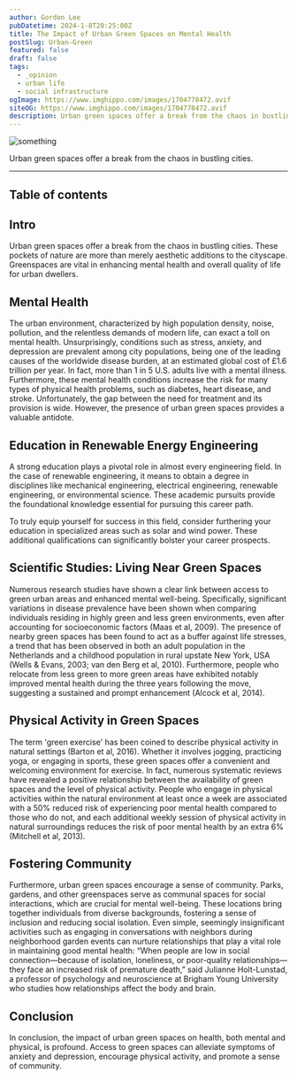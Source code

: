```yaml
---
author: Gordon Lee
pubDatetime: 2024-1-8T20:25:00Z
title: The Impact of Urban Green Spaces on Mental Health
postSlug: Urban-Green
featured: false
draft: false
tags:
  - _opinion
  - urban life
  - social infrastructure
ogImage: https://www.imghippo.com/images/1704778472.avif
siteOG: https://www.imghippo.com/images/1704778472.avif
description: Urban green spaces offer a break from the chaos in bustling cities.
---
```


<img src="https://www.imghippo.com/images/1704778472.avif" alt="something">

Urban green spaces offer a break from the chaos in bustling cities.

---

## Table of contents

## Intro

Urban green spaces offer a break from the chaos in bustling cities. These pockets of nature are more than merely aesthetic additions to the cityscape. Greenspaces are vital in enhancing mental health and overall quality of life for urban dwellers.

## Mental Health

The urban environment, characterized by high population density, noise, pollution, and the relentless demands of modern life, can exact a toll on mental health. Unsurprisingly, conditions such as stress, anxiety, and depression are prevalent among city populations, being one of the leading causes of the worldwide disease burden, at an estimated global cost of £1.6 trillion per year. In fact, more than 1 in 5 U.S. adults live with a mental illness. Furthermore, these mental health conditions increase the risk for many types of physical health problems, such as diabetes, heart disease, and stroke. Unfortunately, the gap between the need for treatment and its provision is wide. However, the presence of urban green spaces provides a valuable antidote.

## Education in Renewable Energy Engineering

A strong education plays a pivotal role in almost every engineering field. In the case of renewable engineering, it means to obtain a degree in disciplines like mechanical engineering, electrical engineering, renewable engineering, or environmental science. These academic pursuits provide the foundational knowledge essential for pursuing this career path.

To truly equip yourself for success in this field, consider furthering your education in specialized areas such as solar and wind power. These additional qualifications can significantly bolster your career prospects.

## Scientific Studies: Living Near Green Spaces

Numerous research studies have shown a clear link between access to green urban areas and enhanced mental well-being. Specifically, significant variations in disease prevalence have been shown when comparing individuals residing in highly green and less green environments, even after accounting for socioeconomic factors (Maas et al, 2009). The presence of nearby green spaces has been found to act as a buffer against life stresses, a trend that has been observed in both an adult population in the Netherlands and a childhood population in rural upstate New York, USA (Wells & Evans, 2003; van den Berg et al, 2010). Furthermore, people who relocate from less green to more green areas have exhibited notably improved mental health during the three years following the move, suggesting a sustained and prompt enhancement (Alcock et al, 2014).

## Physical Activity in Green Spaces

The term 'green exercise' has been coined to describe physical activity in natural settings (Barton et al, 2016). Whether it involves jogging, practicing yoga, or engaging in sports, these green spaces offer a convenient and welcoming environment for exercise. In fact, numerous systematic reviews have revealed a positive relationship between the availability of green spaces and the level of physical activity. People who engage in physical activities within the natural environment at least once a week are associated with a 50% reduced risk of experiencing poor mental health compared to those who do not, and each additional weekly session of physical activity in natural surroundings reduces the risk of poor mental health by an extra 6% (Mitchell et al, 2013).

## Fostering Community

Furthermore, urban green spaces encourage a sense of community. Parks, gardens, and other greenspaces serve as communal spaces for social interactions, which are crucial for mental well-being. These locations bring together individuals from diverse backgrounds, fostering a sense of inclusion and reducing social isolation. Even simple, seemingly insignificant activities such as engaging in conversations with neighbors during neighborhood garden events can nurture relationships that play a vital role in maintaining good mental health: “When people are low in social connection—because of isolation, loneliness, or poor-quality relationships—they face an increased risk of premature death,” said Julianne Holt-Lunstad, a professor of psychology and neuroscience at Brigham Young University who studies how relationships affect the body and brain.

## Conclusion

In conclusion, the impact of urban green spaces on health, both mental and physical, is profound. Access to green spaces can alleviate symptoms of anxiety and depression, encourage physical activity, and promote a sense of community.
